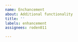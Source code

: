 ```yaml
---
name: Enchancement
about: Additional functionality
title: ''
labels: enhancement
assignees: roden011

---
```




